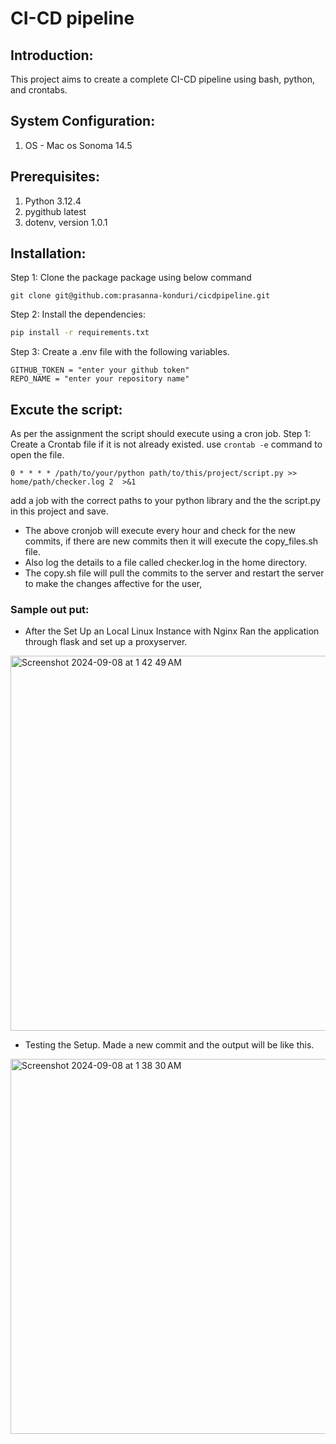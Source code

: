 # CI-CD pipeline
## Introduction:
This project aims to create a complete CI-CD pipeline using bash, python, and crontabs.
## System Configuration:
1. OS - Mac os Sonoma 14.5 

## Prerequisites:
1. Python 3.12.4
2. pygithub latest
3. dotenv, version 1.0.1

## Installation:
Step 1: Clone the package package using below command
```
git clone git@github.com:prasanna-konduri/cicdpipeline.git
```

Step 2: Install the dependencies: 
  ```bash 
  pip install -r requirements.txt 
  ```
Step 3: Create a .env file with the following variables.
  ```
  GITHUB_TOKEN = "enter your github token"
  REPO_NAME = "enter your repository name"
```

## Excute the script:
As per the assignment the script should execute using a cron job.
Step 1:
Create a Crontab file if it is not already existed. use ``crontab -e`` command to open the file.
```
0 * * * * /path/to/your/python path/to/this/project/script.py >> home/path/checker.log 2  >&1
```

 add a job with the correct paths to your python library and the the script.py in this project and save.
- The above cronjob will execute every hour and check for the new commits, if there are new commits then it will execute the copy_files.sh file.
- Also log the details to a file called checker.log in the home directory.
- The copy.sh file will pull the commits to the server and restart the server to make the changes affective for the user, 

  

### Sample out put:
- After the Set Up an Local Linux Instance with Nginx
  Ran the application through flask and set up a proxyserver.

<img width="600" alt="Screenshot 2024-09-08 at 1 42 49 AM" src="https://github.com/user-attachments/assets/ea94a48d-e43a-4e91-94b2-b386597113de">

- Testing the Setup. Made a new commit and the output will be like this.
  
<img width="600" alt="Screenshot 2024-09-08 at 1 38 30 AM" src="https://github.com/user-attachments/assets/097c8d1d-4b36-450c-b2cd-fa39e4017601">
